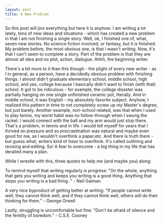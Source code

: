 ```yaml
---
layout: post
title: A New Problem
---
```


So this post will jinx everything but here it is anyhow: I am writing a lot lately, tons of new ideas and situations - which has created a new problem in that I am not finishing a single story. Well, ok, I finished one of, what, seven new stories. No science fiction involved, or fantasy, but it *is* finished. My problem before, the most obvious one, is that I wasn't writing. Now, it's that I can't seem to complete a story. Part of the problem is that they are almost all idea and no plot, action, dialogue. Ahhh, the beginning writer. 

There's a bit more to it than this though - the plight of every new writer - as I in general, as a person, have a decidedly obvious problem with finishing things. I almost didn't graduate elementary school, middle school, high school, and yes, college because I basically didn't want to finish (with that) school. It got to be ridiculous - for example, the college disaster was partially hanging on one single unfinished ceramic pot, literally. And in middle school, it was English - my absoutely favorite subject. Anyhow, I realized this pattern in time to not completely screw up my Master's degree, but just barely. Another example, non-school related, was that when I used to play tennis, my worst habit was no follow-through when I swung the racket. I would connect with the ball and my arm would just stop there. That's a problem, in tennis and in life. I would tell myself for years that I thrived on pressure and so procrastination was natural and maybe even good for me, as I wouldn't overthink a paper,etc. And there is truth there - but guess what, writers kind of *have* to overthink. It's called outlining and revising and editing. So! A fear to overcome - a big thing in my life that has derailed many a plan.

While I wrestle with this, three quotes to help me (and maybe you) along:

To remind myself that writing regularly *is* progress: "On the whole, anything that gets you writing and keeps you writing is a good thing. Anything that stops you writing is a bad thing. " - Neil Gaiman

A very nice byproduct of getting better at writing: "If people cannot write well, they cannot think well, and if they cannot think well, others will do their thinking for them." - George Orwell 

Lastly, struggling is uncomfortable but fine: "Don't be afraid of silence and the fertility of boredom." - C.S.E. Cooney
